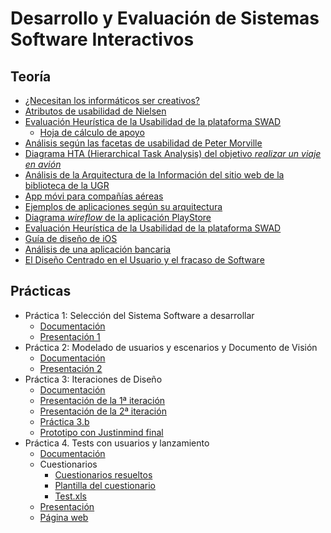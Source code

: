 # Desarrollo y Evaluación de Sistemas Software Interactivos

## Teoría

* [¿Necesitan los informáticos ser creativos?](Ejercicios/creatividad.pdf)
* [Atributos de usabilidad de Nielsen](Ejercicios/nielsen.pdf)
* [Evaluación Heurística de la Usabilidad de la plataforma SWAD](Ejercicios/heuristica.pdf)
  * [Hoja de cálculo de apoyo](Ejercicios/EvaluacionHeuristica.ods)
* [Análisis según las facetas de usabilidad de Peter Morville](Ejercicios/morville.pdf)
* [Diagrama HTA (Hierarchical Task Analysis) del objetivo _realizar un viaje en avión_](Ejercicios/hta.pdf)
* [Análisis de la Arquitectura de la Información del sitio web de la biblioteca de la UGR](Ejercicios/arquitectura_info.pdf)
* [App móvi para compañías aéreas](Ejercicios/appAereas.pdf)
* [Ejemplos de aplicaciones según su arquitectura](Ejercicios/arquitecturas_app.pdf)
* [Diagrama _wireflow_ de la aplicación PlayStore](Ejercicios/wireflow.pdf)
* [Evaluación Heurística de la Usabilidad de la plataforma SWAD](Ejercicios/analisis_swad.pdf)
* [Guía de diseño de iOS](Ejercicios/guia-diseño-ios.pdf)
* [Análisis de una aplicación bancaria](Ejercicios/app-banco.pdf)
* [El Diseño Centrado en el Usuario y el fracaso de Software](Ejercicios/dcu-y-fracaso.pdf)

## Prácticas

* Práctica 1: Selección del Sistema Software a desarrollar
  * [Documentación](Práctica/1/Practica_1.pdf)
  * [Presentación 1](Práctica/1/Presentacion_1.pdf)
* Práctica 2: Modelado de usuarios y escenarios y Documento de Visión
  * [Documentación](Práctica/2/Practica_2.pdf)
  * [Presentación 2](Práctica/2/Presentacion_2.pdf)
* Práctica 3: Iteraciones de Diseño
  * [Documentación](Práctica/3/Práctica_3_1&2.pdf)
  * [Presentación de la 1ª iteración](Prácticas/3/Presentación_p3.1.pdf)
  * [Presentación de la 2ª iteración](Prácticas/3/Presentación_p3.2.pdf)
  * [Práctica 3.b](Práctica/3/Práctica_3.pdf)
  * [Prototipo con Justinmind final](Prácticas/3/CityGO.vp)
* Práctica 4. Tests con usuarios y lanzamiento
  * [Documentación](Práctica\4\Práctica_4.pdf)
  * Cuestionarios
    * [Cuestionarios resueltos](Práctica\4\Resultados_de_los_cuestionarios.pdf)
    * [Plantilla del cuestionario](Práctica\4\Cuestionario_en_blanco.pdf)
    * [Test.xls](Práctica\4\Test.xlsx)
  * [Presentación](Práctica\4\Presentación_p4.pdf)
  * [Página web](https://sites.google.com/view/citygo/)
